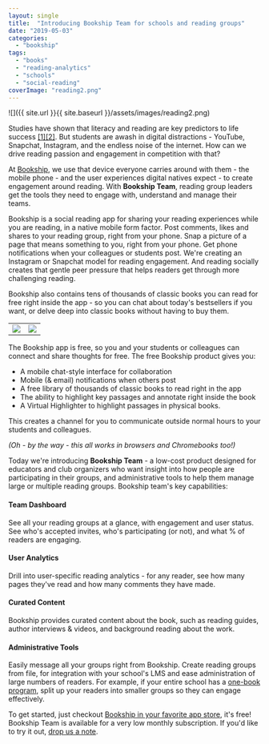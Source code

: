 ```yaml
---
layout: single
title:  "Introducing Bookship Team for schools and reading groups"
date: "2019-05-03"
categories: 
  - "bookship"
tags: 
  - "books"
  - "reading-analytics"
  - "schools"
  - "social-reading"
coverImage: "reading2.png"
---
```


![]({{ site.url }}{{ site.baseurl }}/assets/images/reading2.png)

Studies have shown that literacy and reading are key predictors to life success [\[1\]\[2\]](https://psycnet.apa.org/buy/2011-00167-001). But students are awash in digital distractions - YouTube, Snapchat, Instagram, and the endless noise of the internet. How can we drive reading passion and engagement in competition with that?

At [Bookship](https://www.bookshipapp.com), we use that device everyone carries around with them - the mobile phone - and the user experiences digital natives expect - to create engagement around reading. With **Bookship Team**, reading group leaders get the tools they need to engage with, understand and manage their teams.

Bookship is a social reading app for sharing your reading experiences while you are reading, in a native mobile form factor. Post comments, likes and shares to your reading group, right from your phone. Snap a picture of a page that means something to you, right from your phone. Get phone notifications when your colleagues or students post. We're creating an Instagram or Snapchat model for reading engagement. And reading socially creates that gentle peer pressure that helps readers get through more challenging reading.

Bookship also contains tens of thousands of classic books you can read for free right inside the app - so you can chat about today's bestsellers if you want, or delve deep into classic books without having to buy them.

<table class="wp-block-table has-fixed-layout is-style-regular"><tbody><tr><td><img src="{{ site.url }}{{ site.baseurl }}/assets/images/2_iPhoneXs_Chat_framed.png"></td><td><img src="{{ site.url }}{{ site.baseurl }}/assets/images/7_iPhoneX_Reader_Comment_framed.png"></td></tr></tbody></table>

The Bookship app is free, so you and your students or colleagues can connect and share thoughts for free. The free Bookship product gives you:

- A mobile chat-style interface for collaboration
- Mobile (& email) notifications when others post
- A free library of thousands of classic books to read right in the app
- The ability to highlight key passages and annotate right inside the book
- A Virtual Highlighter to highlight passages in physical books.

This creates a channel for you to communicate outside normal hours to your students and colleagues.

_(Oh - by the way - this all works in browsers and Chromebooks too!)_

Today we're introducing **Bookship Team** - a low-cost product designed for educators and club organizers who want insight into how people are participating in their groups, and administrative tools to help them manage large or multiple reading groups. Bookship team's key capabilities:

#### Team Dashboard  

See all your reading groups at a glance, with engagement and user status. See who's accepted invites, who's participating (or not), and what % of readers are engaging.

#### **User Analytics**

Drill into user-specific reading analytics - for any reader, see how many pages they've read and how many comments they have made.

#### **Curated Content**

Bookship provides curated content about the book, such as reading guides, author interviews & videos, and background reading about the work.

#### **Administrative Tools**

Easily message all your groups right from Bookship. Create reading groups from file, for integration with your school's LMS and ease administration of large numbers of readers. For example, if your entire school has a [one-book program](https://cla.purdue.edu/english/bigread/index.html), split up your readers into smaller groups so they can engage effectively.

To get started, just checkout [Bookship in your favorite app store](https://www.bookshipapp.com/download), it's free! Bookship Team is available for a very low monthly subscription. If you'd like to try it out, [drop us a note](mailto:info@thehawaiiproject.com).
